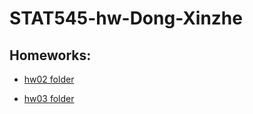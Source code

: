 # STAT545-hw-Dong-Xinzhe

## Homeworks:

* [hw02 folder](https://github.com/hannahdxz/STAT545-hw-Dong-Xinzhe/tree/master/hw%2002)

* [hw03 folder](https://github.com/hannahdxz/STAT545-hw-Dong-Xinzhe/tree/master/hw03)

